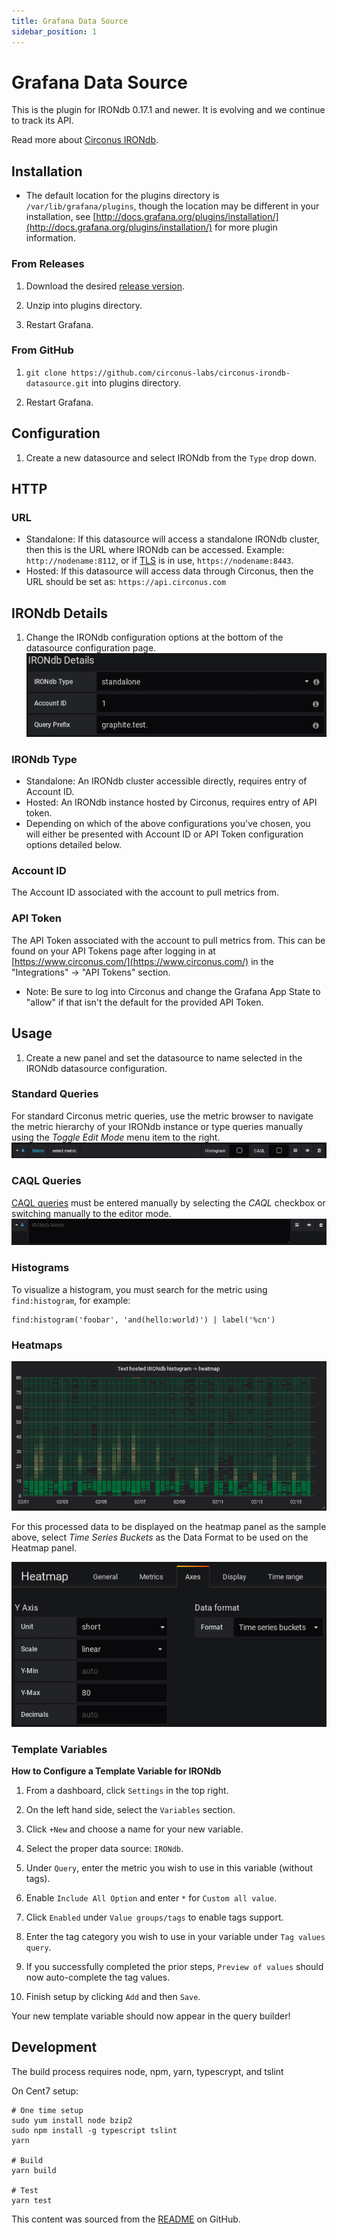 ```yaml
---
title: Grafana Data Source
sidebar_position: 1
---
```


# Grafana Data Source

This is the plugin for IRONdb 0.17.1 and newer. It is evolving and we continue to track its API.

Read more about [Circonus IRONdb](https://www.circonus.com/solutions/time-series-database/).

## Installation

- The default location for the plugins directory is `/var/lib/grafana/plugins`, though the location may be different in your installation, see [http://docs.grafana.org/plugins/installation/](http://docs.grafana.org/plugins/installation/) for more plugin information.

### From Releases

1. Download the desired [release version](https://github.com/circonus-labs/circonus-irondb-datasource/releases).

2. Unzip into plugins directory.

3. Restart Grafana.

### From GitHub

1. `git clone https://github.com/circonus-labs/circonus-irondb-datasource.git` into plugins directory.

2. Restart Grafana.

## Configuration

1. Create a new datasource and select IRONdb from the `Type` drop down.

## HTTP

### URL

- Standalone: If this datasource will access a standalone IRONdb cluster, then
  this is the URL where IRONdb can be accessed. Example:
  `http://nodename:8112`, or if
  [TLS](/irondb/getting-started/configuration#tls-configuration) is in use,
  `https://nodename:8443`.
- Hosted: If this datasource will access data through Circonus, then the URL
  should be set as: `https://api.circonus.com`

## IRONdb Details

1. Change the IRONdb configuration options at the bottom of the datasource configuration page.
   ![](https://raw.githubusercontent.com/circonus-labs/circonus-irondb-datasource/master/img/irondb-datasource-configuration.png)

### IRONdb Type

- Standalone: An IRONdb cluster accessible directly, requires entry of Account ID.
- Hosted: An IRONdb instance hosted by Circonus, requires entry of API token.
- Depending on which of the above configurations you've chosen, you will either be presented with Account ID or API Token configuration options detailed below.

### Account ID

The Account ID associated with the account to pull metrics from.

### API Token

The API Token associated with the account to pull metrics from. This can be found on your API Tokens page after logging in at [https://www.circonus.com/](https://www.circonus.com/) in the "Integrations" -> "API Tokens" section.

- Note: Be sure to log into Circonus and change the Grafana App State to "allow" if that isn't the default for the provided API Token.

## Usage

1. Create a new panel and set the datasource to name selected in the IRONdb datasource configuration.

### Standard Queries

For standard Circonus metric queries, use the metric browser to navigate the metric hierarchy of your IRONdb instance or type queries manually using the _Toggle Edit Mode_ menu item to the right.
![](https://raw.githubusercontent.com/circonus-labs/circonus-irondb-datasource/master/img/irondb-graph-metric-browser.png)

### CAQL Queries

[CAQL queries](/caql/) must be entered manually by selecting the _CAQL_ checkbox or switching manually to the editor mode.
![](https://raw.githubusercontent.com/circonus-labs/circonus-irondb-datasource/master/img/irondb-graph-caql-editor.png)

### Histograms

To visualize a histogram, you must search for the metric using `find:histogram`, for example:

```
find:histogram('foobar', 'and(hello:world)') | label('%cn')
```

### Heatmaps

![](https://raw.githubusercontent.com/circonus-labs/circonus-irondb-datasource/master/img/irondb-heatmap-sample.png)

For this processed data to be displayed on the heatmap panel as the sample above, select _Time Series Buckets_ as the Data Format to be used on the Heatmap panel.

![](https://raw.githubusercontent.com/circonus-labs/circonus-irondb-datasource/master/img/irondb-heatmap-tsbuckets.png)

### Template Variables

**How to Configure a Template Variable for IRONdb**

1. From a dashboard, click `Settings` in the top right.

1. On the left hand side, select the `Variables` section.

1. Click `+New` and choose a name for your new variable.

1. Select the proper data source: `IRONdb`.

1. Under `Query`, enter the metric you wish to use in this variable (without tags).

1. Enable `Include All Option` and enter `*` for `Custom all value`.

1. Click `Enabled` under `Value groups/tags` to enable tags support.

1. Enter the tag category you wish to use in your variable under `Tag values query`.

1. If you successfully completed the prior steps, `Preview of values` should now auto-complete the tag values.

1. Finish setup by clicking `Add` and then `Save`.

Your new template variable should now appear in the query builder!

## Development

The build process requires node, npm, yarn, typescrypt, and tslint

On Cent7 setup:

```
# One time setup
sudo yum install node bzip2
sudo npm install -g typescript tslint
yarn

# Build
yarn build

# Test
yarn test
```

This content was sourced from the [README](https://github.com/circonus-labs/circonus-irondb-datasource) on GitHub.

